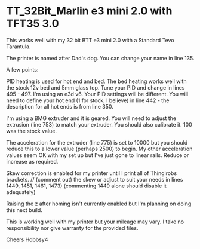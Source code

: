 # TT_32Bit_Marlin e3 mini 2.0 with TFT35 3.0

This works well with my 32 bit BTT e3 mini 2.0 with a Standard Tevo Tarantula. 

The printer is named after Dad's dog. You can change your name in line 135. 

A few points: 



PID heating is used for hot end and bed. The bed heating works well with the stock 12v bed and 5mm glass top. Tune your PID and change in lines 495 - 497. I'm using an e3d v6.
Your PID settings will be different. 
You will need to define your hot end (1 for stock, I believe) in line 442 - the description for all hot ends is from line 350.

I'm using a BMG extruder and it is geared. You will need to adjust the extrusion (line 753) to match your extruder. You should also calibrate it. 100 was the stock value. 

The acceleration for the extruder (line 775) is set to 10000 but you should reduce this to a lower value (perhaps 2500) to begin. My other acceleration values seem OK with my set up but I've just gone to linear rails. Reduce or increase as required. 

Skew correction is enabled for my printer until I print all of Thingirobs brackets. // (comment out) the skew or adjust to suit your needs in lines 1449, 1451, 1461, 1473) (commenting 1449 alone should disable it adequately)

Raising the z after homing isn't currently enabled but I'm planning on doing this next build.

This is working well with my printer but your mileage may vary. I take no responsibility nor give warranty for the provided files. 

Cheers
Hobbsy4
